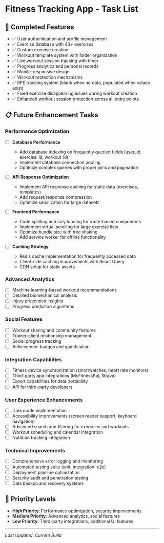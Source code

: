 # Fitness Tracking App - Task List

## 🚀 Completed Features
- ✅ User authentication and profile management
- ✅ Exercise database with 43+ exercises
- ✅ Custom exercise creation
- ✅ Workout template system with folder organization
- ✅ Live workout session tracking with timer
- ✅ Progress analytics and personal records
- ✅ Mobile-responsive design
- ✅ Workout protection mechanisms
- ✅ RPE tracking system (blank when no data, populated when values exist)
- ✅ Fixed exercise disappearing issues during workout creation
- ✅ Enhanced workout session protection across all entry points

## 📋 Future Enhancement Tasks

### Performance Optimization
- [ ] **Database Performance**
  - Add database indexing on frequently queried fields (user_id, exercise_id, workout_id)
  - Implement database connection pooling
  - Optimize complex queries with proper joins and pagination
  
- [ ] **API Response Optimization**
  - Implement API response caching for static data (exercises, templates)
  - Add request/response compression
  - Optimize serialization for large datasets
  
- [ ] **Frontend Performance**
  - Code splitting and lazy loading for route-based components
  - Implement virtual scrolling for large exercise lists
  - Optimize bundle size with tree shaking
  - Add service worker for offline functionality
  
- [ ] **Caching Strategy**
  - Redis cache implementation for frequently accessed data
  - Client-side caching improvements with React Query
  - CDN setup for static assets

### Advanced Analytics
- [ ] Machine learning-based workout recommendations
- [ ] Detailed biomechanical analysis
- [ ] Injury prevention insights
- [ ] Progress prediction algorithms

### Social Features
- [ ] Workout sharing and community features
- [ ] Trainer-client relationship management
- [ ] Social progress tracking
- [ ] Achievement badges and gamification

### Integration Capabilities
- [ ] Fitness device synchronization (smartwatches, heart rate monitors)
- [ ] Third-party app integrations (MyFitnessPal, Strava)
- [ ] Export capabilities for data portability
- [ ] API for third-party developers

### User Experience Enhancements
- [ ] Dark mode implementation
- [ ] Accessibility improvements (screen reader support, keyboard navigation)
- [ ] Advanced search and filtering for exercises and workouts
- [ ] Workout scheduling and calendar integration
- [ ] Nutrition tracking integration

### Technical Improvements
- [ ] Comprehensive error logging and monitoring
- [ ] Automated testing suite (unit, integration, e2e)
- [ ] Deployment pipeline optimization
- [ ] Security audit and penetration testing
- [ ] Data backup and recovery systems

## 🎯 Priority Levels
- **High Priority**: Performance optimization, security improvements
- **Medium Priority**: Advanced analytics, social features
- **Low Priority**: Third-party integrations, additional UI features

---
*Last Updated: Current Build*